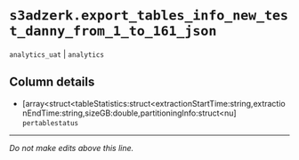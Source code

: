 # `s3adzerk.export_tables_info_new_test_danny_from_1_to_161_json`
`analytics_uat` | `analytics`

## Column details
* [array<struct<tableStatistics:struct<extractionStartTime:string,extractionEndTime:string,sizeGB:double,partitioningInfo:struct<nu] `pertablestatus`

-------------------------------------------------------------------------------
*Do not make edits above this line.*
